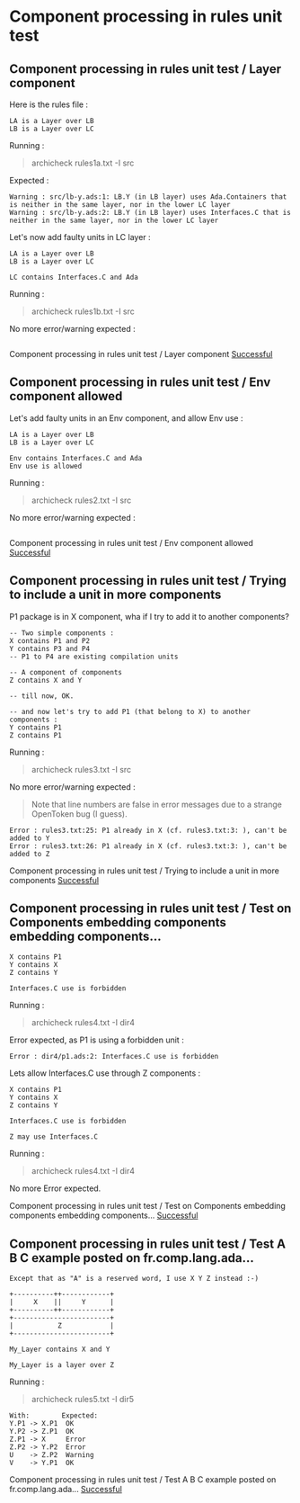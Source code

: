 
# Component processing in rules unit test



##  Component processing in rules unit test / Layer component

  Here is the rules file :

```
LA is a Layer over LB
LB is a Layer over LC
```

  Running :  
  > archicheck rules1a.txt -I src

  Expected :
```
Warning : src/lb-y.ads:1: LB.Y (in LB layer) uses Ada.Containers that is neither in the same layer, nor in the lower LC layer
Warning : src/lb-y.ads:2: LB.Y (in LB layer) uses Interfaces.C that is neither in the same layer, nor in the lower LC layer
```
  Let's now add faulty units in LC layer :

```
LA is a Layer over LB
LB is a Layer over LC

LC contains Interfaces.C and Ada

```

  Running :  
  > archicheck rules1b.txt -I src

  No more error/warning expected :
```
```

Component processing in rules unit test / Layer component [Successful](tests_status.md#successful)

##  Component processing in rules unit test / Env component allowed

  Let's add faulty units in an Env component, and allow Env use :

```
LA is a Layer over LB
LB is a Layer over LC

Env contains Interfaces.C and Ada
Env use is allowed

```

  Running :  
  > archicheck rules2.txt -I src

  No more error/warning expected :
```
```

Component processing in rules unit test / Env component allowed [Successful](tests_status.md#successful)

##  Component processing in rules unit test / Trying to include a unit in more components

  P1 package is in X component, wha if I try to add it to another components?

```
-- Two simple components :
X contains P1 and P2
Y contains P3 and P4
-- P1 to P4 are existing compilation units

-- A component of components
Z contains X and Y

-- till now, OK.

-- and now let's try to add P1 (that belong to X) to another components :
Y contains P1
Z contains P1
```

  Running :  
  > archicheck rules3.txt -I src

  No more error/warning expected :

  > Note that line numbers are false in error messages due to
  > a strange OpenToken bug (I guess).

```
Error : rules3.txt:25: P1 already in X (cf. rules3.txt:3: ), can't be added to Y
Error : rules3.txt:26: P1 already in X (cf. rules3.txt:3: ), can't be added to Z
```

Component processing in rules unit test / Trying to include a unit in more components [Successful](tests_status.md#successful)

##  Component processing in rules unit test / Test on Components embedding components embedding components...


```
X contains P1
Y contains X
Z contains Y

Interfaces.C use is forbidden
```

  Running :  
  > archicheck rules4.txt -I dir4

  Error expected, as P1 is using a forbidden unit :
```
Error : dir4/p1.ads:2: Interfaces.C use is forbidden
```
  Lets allow Interfaces.C use through Z components :

```
X contains P1
Y contains X
Z contains Y

Interfaces.C use is forbidden

Z may use Interfaces.C
```

  Running :  
  > archicheck rules4.txt -I dir4

  No more Error expected.

Component processing in rules unit test / Test on Components embedding components embedding components... [Successful](tests_status.md#successful)

##  Component processing in rules unit test / Test A B C example posted on fr.comp.lang.ada...

    Except that as "A" is a reserved word, I use X Y Z instead :-)

    +----------++------------+ 
    |     X    ||     Y      | 
    +----------++------------+ 
    +------------------------+ 
    |           Z            | 
    +------------------------+ 

```
My_Layer contains X and Y
    
My_Layer is a layer over Z
```

  Running :  
  > archicheck rules5.txt -I dir5

    With:        Expected:
    Y.P1 -> X.P1  OK
    Y.P2 -> Z.P1  OK
    Z.P1 -> X     Error
    Z.P2 -> Y.P2  Error
    U    -> Z.P2  Warning
    V    -> Y.P1  OK


Component processing in rules unit test / Test A B C example posted on fr.comp.lang.ada... [Successful](tests_status.md#successful)
